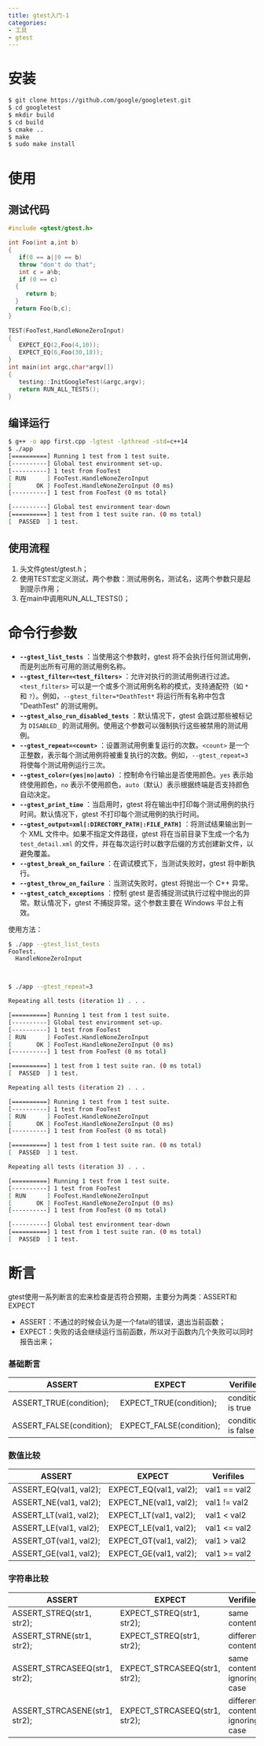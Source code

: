 ```yaml
---
title: gtest入门-1
categories:
- 工具
- gtest
---
```

# 安装

```bash
$ git clone https://github.com/google/googletest.git
$ cd googletest
$ mkdir build
$ cd build
$ cmake ..
$ make
$ sudo make install
```

<!-- more -->

# 使用

## 测试代码

```cpp
#include <gtest/gtest.h>

int Foo(int a,int b)
{
   if(0 == a||0 == b)
   throw "don't do that";
   int c = a%b;
   if (0 == c)
  {
     return b;
  }
  return Foo(b,c);
}
  
TEST(FooTest,HandleNoneZeroInput)
{
   EXPECT_EQ(2,Foo(4,10));
   EXPECT_EQ(6,Foo(30,18));
}
int main(int argc,char*argv[])
{
   testing::InitGoogleTest(&argc,argv);
   return RUN_ALL_TESTS();
}
```

## 编译运行

```bash
$ g++ -o app first.cpp -lgtest -lpthread -std=c++14
$ ./app 
[==========] Running 1 test from 1 test suite.
[----------] Global test environment set-up.
[----------] 1 test from FooTest
[ RUN      ] FooTest.HandleNoneZeroInput
[       OK ] FooTest.HandleNoneZeroInput (0 ms)
[----------] 1 test from FooTest (0 ms total)

[----------] Global test environment tear-down
[==========] 1 test from 1 test suite ran. (0 ms total)
[  PASSED  ] 1 test.
```

## 使用流程

1. 头文件gtest/gtest.h；
2. 使用TEST宏定义测试，两个参数：测试用例名，测试名，这两个参数只是起到提示作用；
3. 在main中调用RUN_ALL_TESTS()；

# 命令行参数

* **`--gtest_list_tests`** ：当使用这个参数时，gtest 将不会执行任何测试用例，而是列出所有可用的测试用例名称。
* **`--gtest_filter=<test_filters>`** ：允许对执行的测试用例进行过滤。`<test_filters>` 可以是一个或多个测试用例名称的模式，支持通配符（如 `*` 和 `?`）。例如，`--gtest_filter=*DeathTest*` 将运行所有名称中包含 "DeathTest" 的测试用例。
* **`--gtest_also_run_disabled_tests`** ：默认情况下，gtest 会跳过那些被标记为 `DISABLED_` 的测试用例。使用这个参数可以强制执行这些被禁用的测试用例。
* **`--gtest_repeat=<count>`** ：设置测试用例重复运行的次数。`<count>` 是一个正整数，表示每个测试用例将被重复执行的次数。例如，`--gtest_repeat=3` 将使每个测试用例运行三次。
* **`--gtest_color=(yes|no|auto)`** ：控制命令行输出是否使用颜色。`yes` 表示始终使用颜色，`no` 表示不使用颜色，`auto`（默认）表示根据终端是否支持颜色自动决定。
* **`--gtest_print_time`** ：当启用时，gtest 将在输出中打印每个测试用例的执行时间。默认情况下，gtest 不打印每个测试用例的执行时间。
* **`--gtest_output=xml[:DIRECTORY_PATH|:FILE_PATH]`** ：将测试结果输出到一个 XML 文件中。如果不指定文件路径，gtest 将在当前目录下生成一个名为 `test_detail.xml` 的文件，并在每次运行时以数字后缀的方式创建新文件，以避免覆盖。
* **`--gtest_break_on_failure`** ：在调试模式下，当测试失败时，gtest 将中断执行。
* **`--gtest_throw_on_failure`** ：当测试失败时，gtest 将抛出一个 C++ 异常。
* **`--gtest_catch_exceptions`** ：控制 gtest 是否捕捉测试执行过程中抛出的异常。默认情况下，gtest 不捕捉异常。这个参数主要在 Windows 平台上有效。

使用方法：

```bash
$ ./app --gtest_list_tests
FooTest.
  HandleNoneZeroInput



$ ./app --gtest_repeat=3

Repeating all tests (iteration 1) . . .

[==========] Running 1 test from 1 test suite.
[----------] Global test environment set-up.
[----------] 1 test from FooTest
[ RUN      ] FooTest.HandleNoneZeroInput
[       OK ] FooTest.HandleNoneZeroInput (0 ms)
[----------] 1 test from FooTest (0 ms total)

[==========] 1 test from 1 test suite ran. (0 ms total)
[  PASSED  ] 1 test.

Repeating all tests (iteration 2) . . .

[==========] Running 1 test from 1 test suite.
[----------] 1 test from FooTest
[ RUN      ] FooTest.HandleNoneZeroInput
[       OK ] FooTest.HandleNoneZeroInput (0 ms)
[----------] 1 test from FooTest (0 ms total)

[==========] 1 test from 1 test suite ran. (0 ms total)
[  PASSED  ] 1 test.

Repeating all tests (iteration 3) . . .

[==========] Running 1 test from 1 test suite.
[----------] 1 test from FooTest
[ RUN      ] FooTest.HandleNoneZeroInput
[       OK ] FooTest.HandleNoneZeroInput (0 ms)
[----------] 1 test from FooTest (0 ms total)

[----------] Global test environment tear-down
[==========] 1 test from 1 test suite ran. (0 ms total)
[  PASSED  ] 1 test.
```

# 断言

gtest使用一系列断言的宏来检查是否符合预期，主要分为两类：ASSERT和EXPECT

* ASSERT：不通过的时候会认为是一个fatal的错误，退出当前函数；
* EXPECT：失败的话会继续运行当前函数，所以对于函数内几个失败可以同时报告出来；

### 基础断言

| ASSERT                   | EXPECT                   | Verifiles          |
| ------------------------ | ------------------------ | ------------------ |
| ASSERT_TRUE(condition);  | EXPECT_TRUE(condition);  | condition is true  |
| ASSERT_FALSE(condition); | EXPECT_FALSE(condition); | condition is false |

### 数值比较

| ASSERT                 | EXPECT                 | Verifiles    |
| ---------------------- | ---------------------- | ------------ |
| ASSERT_EQ(val1, val2); | EXPECT_EQ(val1, val2); | val1 == val2 |
| ASSERT_NE(val1, val2); | EXPECT_NE(val1, val2); | val1 != val2 |
| ASSERT_LT(val1, val2); | EXPECT_LT(val1, val2); | val1 < val2  |
| ASSERT_LE(val1, val2); | EXPECT_LE(val1, val2); | val1 <= val2 |
| ASSERT_GT(val1, val2); | EXPECT_GT(val1, val2); | val1 > val2  |
| ASSERT_GE(val1, val2); | EXPECT_GE(val1, val2); | val1 >= val2 |

### 字符串比较

| ASSERT                        | EXPECT                        | Verifiles                        |
| ----------------------------- | ----------------------------- | -------------------------------- |
| ASSERT_STREQ(str1, str2);     | EXPECT_STREQ(str1, str2);     | same content                     |
| ASSERT_STRNE(str1, str2);     | EXPECT_STREQ(str1, str2);     | different content                |
| ASSERT_STRCASEEQ(str1, str2); | EXPECT_STRCASEEQ(str1, str2); | same content, ignoring case      |
| ASSERT_STRCASENE(str1, str2); | EXPECT_STRCASEEQ(str1, str2); | different content, ignoring case |
